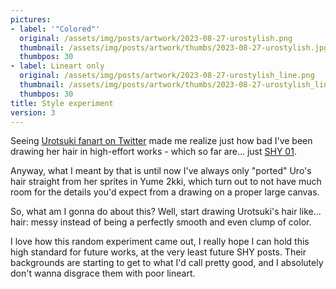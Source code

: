 ```yaml
---
pictures:
- label: '"Colored"'
  original: /assets/img/posts/artwork/2023-08-27-urostylish.png
  thumbnail: /assets/img/posts/artwork/thumbs/2023-08-27-urostylish.jpg
  thumbpos: 30
- label: Lineart only
  original: /assets/img/posts/artwork/2023-08-27-urostylish_line.png
  thumbnail: /assets/img/posts/artwork/thumbs/2023-08-27-urostylish_line.jpg
  thumbpos: 30
title: Style experiment
version: 3
---
```

Seeing [Urotsuki fanart on Twitter](https://twitter.com/metyayurusu/status/1674788559503659009) made me realize just how bad I've been drawing her hair in high-effort works - which so far are... just [SHY 01](/artwork/2023-08-12-shy01).

Anyway, what I meant by that is until now I've always only "ported" Uro's hair straight from her sprites in Yume 2kki, which turn out to not have much room for the details you'd expect from a drawing on a proper large canvas.

So, what am I gonna do about this?
Well, start drawing Urotsuki's hair like... hair: messy instead of being a perfectly smooth and even clump of color.

I love how this random experiment came out, I really hope I can hold this high standard for future works, at the very least future SHY posts.
Their backgrounds are starting to get to what I'd call pretty good, and I absolutely don't wanna disgrace them with poor lineart.
